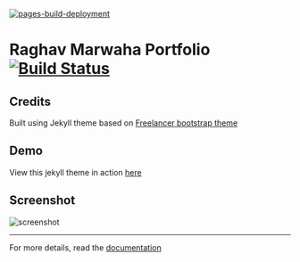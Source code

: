 [![pages-build-deployment](https://github.com/marwaha-raghav/marwaha-raghav.github.io/actions/workflows/pages/pages-build-deployment/badge.svg)](https://github.com/marwaha-raghav/marwaha-raghav.github.io/actions/workflows/pages/pages-build-deployment)

Raghav Marwaha Portfolio  [![Build Status](https://marwaha-raghav.github.io)](https://marwaha-raghav.github.io/)
=========================

## Credits
Built using Jekyll theme based on [Freelancer bootstrap theme ](http://startbootstrap.com/template-overviews/freelancer/)

## Demo
View this jekyll theme in action [here](https://jeromelachaud.com/freelancer-theme)

## Screenshot
![screenshot](https://raw.githubusercontent.com/jeromelachaud/freelancer-theme/master/screenshot.png)

---------
For more details, read the [documentation](http://jekyllrb.com/)


